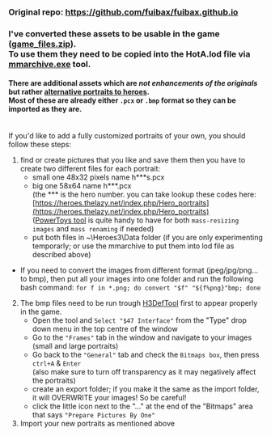 ### Original repo: https://github.com/fuibax/fuibax.github.io

### I've converted these assets to be usable in the game ([game_files.zip](https://github.com/mmarkus13/fuibax.github.io/raw/main/game_files.zip)).<br/>To use them they need to be copied into the HotA.lod file via [mmarchive.exe](https://github.com/GrayFace/Misc/releases/download/MMArchive-1.3.1/MMArchive.rar) tool.



#### There are additional assets which are _not enhancements of the originals_ but rather [alternative portraits to heroes](https://github.com/mmarkus13/fuibax.github.io/raw/main/alternative_hero%20portraits.rar).<br/>Most of these are already either `.pcx` or `.bmp` format so they can be imported as they are.
<br/>
If you'd like to add a fully customized portraits of your own, you should follow these steps:

1. find or create pictures that you like and save them
   then you have to create two different files for each portrait:
    - small one 48x32 pixels name h***s.pcx
    - big one 58x64 name h***.pcx
<br/>(the *** is the hero number. you can take lookup these codes here: [https://heroes.thelazy.net/index.php/Hero_portraits](https://heroes.thelazy.net/index.php/Hero_portraits)
<br/>([PowerToys tool](https://github.com/microsoft/PowerToys/releases/download/v0.77.0/PowerToysUserSetup-0.77.0-x64.exe) is quite handy to have for both `mass-resizing images` and `mass renaming` if needed)
    - put both files in ~\Heroes3\Data folder (if you are only experimenting temporarly; or use the mmarchive to put them into lod file as described above)

  - If you need to convert the images from different format (jpeg/jpg/png... to bmp), then put all your images into one folder and run the following bash command:
  `for f in *.png; do convert "$f" "${f%png}"bmp; done`
2. The bmp files need to be run trough [H3DefTool](https://sourceforge.net/projects/grayface/files/H3DefTool/v3.4.2/H3DefTool.rar/download) first to appear properly in the game.
    - Open the tool and `Select "$47 Interface"` from the "Type" drop down menu in the top centre of the window
    - Go to the `"Frames"` tab in the window and navigate to your images (small and large portraits)
    - Go back to the `"General"` tab and check the `Bitmaps box`, then press `ctrl+A` & `Enter`
     <br/>(also make sure to turn off transparency as it may negatively affect the portraits)
    - create an export folder; if you make it the same as the import folder, it will OVERWRITE your images! So be careful!
    - click the little icon next to the "..." at the end of the "Bitmaps" area that says `"Prepare Pictures By One"`
3. Import your new portraits as mentioned above

<!--
no comment
-->
